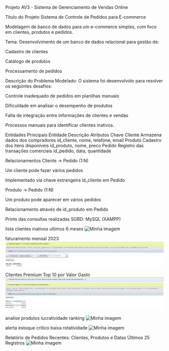 Projeto AV3 - Sistema de Gerenciamento de Vendas Online

Título do Projeto
Sistema de Controle de Pedidos para E-commerce

Modelagem de banco de dados para um e-commerce simples, com foco em clientes, produtos e pedidos.

Tema:
Desenvolvimento de um banco de dados relacional para gestão de:

Cadastro de clientes

Catálogo de produtos

Processamento de pedidos

Descrição do Problema Modelado:
O sistema foi desenvolvido para resolver os seguintes desafios:

Controle inadequado de pedidos em planilhas manuais

Dificuldade em analisar o desempenho de produtos

Falta de integração entre informações de clientes e vendas

Processos manuais para identificar clientes inativos.

Entidades Principais
Entidade    Descrição    Atributos Chave
Cliente    Armazena dados dos compradores    id_cliente, nome, telefone, email
Produto    Cadastro dos itens disponíveis    id_produto, nome, preco
Pedido    Registro das transações comerciais    id_pedido, data, quantidade

Relacionamentos
Cliente → Pedido (1:N)

Um cliente pode fazer vários pedidos

Implementado via chave estrangeira id_cliente em Pedido

Produto → Pedido (1:N)

Um produto pode aparecer em vários pedidos

Relacionamento através de id_produto em Pedido

Prints das consultas realizadas SGBD: MySQL (XAMPP)

lista clientes inativos ultimos 6 meses
![Minha imagem](lista_clientes_inativos_ultimos_6meses.png)

faturamento mensal 2023
![Minha imagem](consultas/faturamento_mensal_2023.png)

Clientes Premium Top 10 por Valor Gasto
![Minha imagem](consultas/Clientes_Premium_Top_10_por_Valor_Gasto.png)

analise produtos lucratividade ranking
![Minha imagem](analise_produtos_lucratividade_ranking.png)

alerta estoque critico baixa rotatividade
![Minha imagem](alerta_estoque_critico_baixa_rotatividade.png)

Relatório de Pedidos Recentes: Clientes, Produtos e Datas Últimos 25 Registros
![Minha imagem](image.png)
